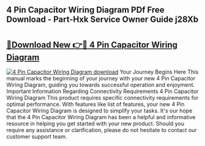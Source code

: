 ## 4 Pin Capacitor Wiring Diagram PDf Free Download - Part-Hxk Service Owner Guide j28Xb

# <h2><a href="http://dfkv6t.blite.top/?on=4+Pin+Capacitor+Wiring+Diagram">🔗Download New 👉🔴 4 Pin Capacitor Wiring Diagram</a></h2>

[![4 Pin Capacitor Wiring Diagram download](https://i.imgur.com/lujVjoI.png)](http://dfkv6t.blite.top/?on=4+Pin+Capacitor+Wiring+Diagram)
Your Journey Begins Here This manual marks the beginning of your journey with your new 4 Pin Capacitor Wiring Diagram, guiding you towards successful operation and enjoyment. Important Information Regarding Connectivity Requirements 4 Pin Capacitor Wiring Diagram This product requires specific connectivity requirements for optimal performance. With features like list of features, your new 4 Pin Capacitor Wiring Diagram is designed to simplify your tasks. It's our hope that the 4 Pin Capacitor Wiring Diagram has been a helpful and informative resource in helping you get started with your new product. Should you require any assistance or clarification, please do not hesitate to contact our customer support team.
